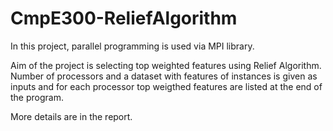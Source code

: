 # CmpE300-ReliefAlgorithm

In this project, parallel programming is used via MPI library.

Aim of the project is selecting top weighted features using Relief Algorithm. Number of processors and a dataset with features of instances is given as inputs and for each processor top weigthed features are listed at the end of the program.

More details are in the report.
